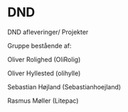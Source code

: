 # DND
DND afleveringer/ Projekter

Gruppe bestående af:

Oliver Rolighed (OliRolig)

Oliver Hyllested (olihylle)

Sebastian Højland (Sebastianhoejland)

Rasmus Møller (Litepac)
